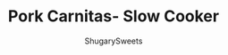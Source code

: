 ---
layout: ../../layouts/MarkdownPostLayout.astro
title: Pork Carnitas- Slow Cooker
author: ShugarySweets
pubDate: 2019-01-15
description: "Slow Cooker or Crock Pot Pork Carnitas should be fork tender and bursting with flavor. You&#x27;ll love this easy recipe for pork carnitas with little prep and lots of flavor."
image_url: https://www.shugarysweets.com/wp-content/uploads/2011/03/carnitas-12.jpg
tags: ["Main Dish","Mexican"]
calories: 381
protein: 60
carbohydrates: 6
fats: 10
fiber: 1
ingredients: ["4 pounds pork tenderloin (or pork shoulder/butt)","4 cloves garlic, pressed","2 teaspoon olive oil","1 teaspoon kosher salt","½ teaspoon pepper","1 teaspoon cumin","1½ cups fresh cilantro, snipped","1 cup salsa","1/4 cup chicken broth","¼ cup tequila (or beer)","1 can (4 ounce) chopped green chilies ","1 orange, juiced","tortillas","black beans","guacamole","pico de gallo","cilantro","onions"]
serves: 8
time: "6 hours 10 minutes"
prepTime: "10 minutes"
instructions: ["Place pork in crock pot. Sprinkle with garlic, oil, salt, pepper and cumin. Top with cilantro, salsa, broth, tequila, green chilies, and juice from one orange. Cover and cook on low for about 6-8 hours.","Shred pork with two forks and continue to cook until heated through.","Serve on a tortilla with all the fixings, or make a rice bowl with black beans and all the fixings. Enjoy!"]
nutrition: ["381 calories","6 grams carbohydrates","166 milligrams cholesterol","10 grams fat","1 grams fiber","60 grams protein","3 grams saturated fat","682 milligrams sodium","3 grams sugar","0 grams trans fat","6 grams unsaturated fat"]
---